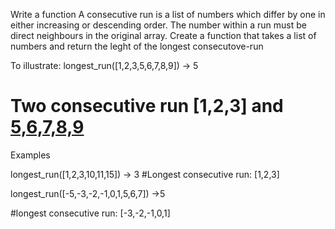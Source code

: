 Write a function
A consecutive run is a list of numbers which differ by one in either 
increasing or descending order. The number within a run must be direct neighbours in the 
original array. Create a function that takes a list of numbers and return the leght
of the longest consecutove-run

To illustrate:
longest_run([1,2,3,5,6,7,8,9]) -> 5
# Two consecutive run [1,2,3] and [5,6,7,8,9](longest)

Examples

longest_run([1,2,3,10,11,15]) -> 3
#Longest consecutive run: [1,2,3]

longest_run([-5,-3,-2,-1,0,1,5,6,7]) ->5

#longest consecutive run: [-3,-2,-1,0,1]
